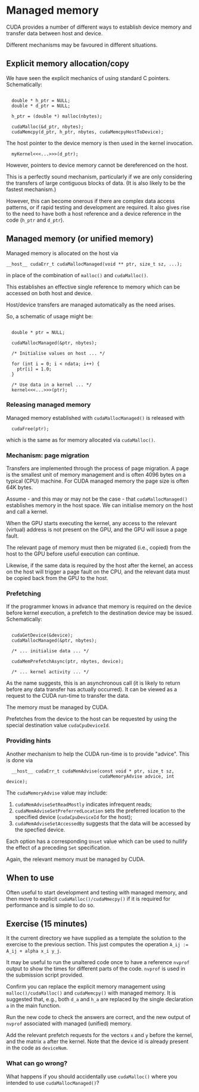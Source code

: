 # Managed memory

CUDA provides a number of different ways to establish device
memory and transfer data between host and device.


Different mechanisms may be favoured in different situations.


## Explicit memory allocation/copy

We have seen the explicit mechanics of using standard C pointers.
Schematically:
```

  double * h_ptr = NULL;
  double * d_ptr = NULL;

  h_ptr = (double *) malloc(nbytes);

  cudaMalloc(&d_ptr, nbytes);
  cudaMemcpy(d_ptr, h_ptr, nbytes, cudaMemcpyHostToDevice);
```
The host pointer to the device memory is then used in the kernel invocation.
```
  myKernel<<<...>>>(d_ptr);
```
However, pointers to device memory cannot be dereferenced on the host.

This is a perfectly sound mechanism, particularly if we are only
considering the transfers of large contiguous blocks of data.
(It is also likely to be the fastest mechanism.)

However, this can become onerous if there are complex data access
patterns, or if rapid testing and development are required. It also
gives rise to the need to have both a host reference and a device
reference in the code (`h_ptr` and `d_ptr`).


## Managed memory (or unified memory)

Managed memory is allocated on the host via
```
__host__ cudaErr_t cudaMallocManaged(void ** ptr, size_t sz, ...);
```
in place of the combination of `malloc()` and `cudaMalloc()`.

This establishes an effective single reference to memory which can be
accessed on both host and device.

Host/device transfers are managed automatically as the need arises.

So, a schematic of usage might be:
```

  double * ptr = NULL;

  cudaMallocManaged(&ptr, nbytes);

  /* Initialise values on host ... */

  for (int i = 0; i < ndata; i++) {
    ptr[i] = 1.0;
  }

  /* Use data in a kernel ... */
  kernel<<<...>>>(ptr);
```

### Releasing managed memory

Managed memory established with `cudaMallocManaged()` is released with
```
  cudaFree(ptr);
```
which is the same as for memory allocated via `cudaMalloc()`.


### Mechanism: page migration

Transfers are implemented through the process of page migration.
A page is the smallest unit of memory management and is often
4096 bytes on a typical (CPU) machine. For CUDA managed memory
the page size is often 64K bytes.

Assume - and this may or may not be the case - that
`cudaMallocManaged()` establishes memory in the host space.
We can initialise memory on the host and call a kernel.

When the GPU starts executing the kernel, any access to the
relevant (virtual) address is not present on the GPU, and
the GPU will issue a page fault.

The relevant page of memory must then be migrated (i.e., copied)
from the host to the GPU before useful execution can continue.

Likewise, if the same data is required by the host after the kernel,
an access on the host will trigger a page fault on the CPU, and the
relevant data must be copied back from the GPU to the host.

### Prefetching

If the programmer knows in advance that memory is required on the
device before kernel execution, a prefetch to the destination
device may be issued. Schematically:
```

  cudaGetDevice(&device);
  cudaMallocManaged(&ptr, nbytes);

  /* ... initialise data ... */

  cudaMemPrefetchAsync(ptr, nbytes, device);

  /* ... kernel activity ... */
```
As the name suggests, this is an asynchronous call (it is likely to return
before any data transfer has actually occurred).
It can be viewed as a request to the CUDA run-time to transfer the
data.

The memory must be managed by CUDA.

Prefetches from the device to the host can be requested by using the special
destination value `cudaCpuDeviceId`.


### Providing hints

Another mechanism to help the CUDA run-time is to provide "advice".
This is done via
```
  __host__ cudaErr_t cudaMemAdvise(const void * ptr, size_t sz,
                                   cudaMemoryAdvise advice, int device);
```
The `cudaMemoryAdvise` value may include:

1. `cudaMemAdviseSetReadMostly` indicates infrequent reads;
2. `cudaMemAdviseSetPreferredLocation` sets the preferred location to
   the specified device (`cudaCpuDeviceId` for the host); 
3. `cudaMemAdviseSetAccessedBy` suggests that the data will be accessed
   by the specfied device.

Each option has a corresponding `Unset` value which can be used to
nullify the effect of a preceding `Set` specification.

Again, the relevant memory must be managed by CUDA.



## When to use

Often useful to start development and testing with managed memory, and
then move to explicit `cudaMalloc()/cudaMmecpy()` if it is required for
performance and is simple to do so.


## Exercise (15 minutes)

It the current directory we have supplied as a template the solution
to the exercise to the previous section. This just computes the
operation `A_ij := A_ij + alpha x_i y_j`.

It may be useful to run the unaltered code once to have a reference
`nvprof` output to show the times for different parts of the code.
`nvprof` is used in the submission script provided.

Confirm you can replace the explicit memory management using
`malloc()/cudaMalloc()` and `cudaMemcpy()` with managed memory.
It is suggested that, e.g., both `d_a` and `h_a` are replaced
by the single declaration `a` in the main function.

Run the new code to check the answers are correct, and the new output
of `nvprof` associated with managed (unified) memory.


Add the relevant prefetch requests for the vectors `x` and `y` before
the kernel, and the matrix `a` after the kernel. Note that the device
id is already present in the code as `deviceNum`.


### What can go wrong?

What happens if you should accidentally use `cudaMalloc()` where you intended
to use `cudaMallocManaged()`?

